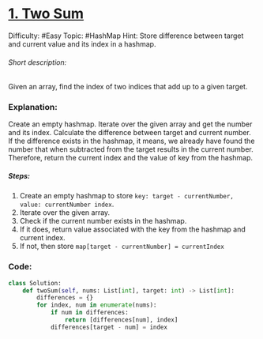 # [1. Two Sum](https://leetcode.com/problems/two-sum/)

Difficulty:  #Easy 
Topic:  #HashMap
Hint: Store difference between target and current value and its index in a hashmap.

###### Short description:
Given an array, find the index of two indices that add up to a given target.
### Explanation:

Create an empty hashmap. Iterate over the given array and get the number and its index. Calculate the difference between target and current number. If the difference exists in the hashmap, it means, we already have found the number that when subtracted from the target results in the current number. Therefore, return the current index and the value of key from the hashmap. 

##### Steps:

1. Create an empty hashmap to store `key: target - currentNumber, value: currentNumber index`.
2. Iterate over the given array.
3. Check if the current number exists in the hashmap.
4. If it does, return value associated with the key from the hashmap and current index.
5. If not, then store `map[target - currentNumber] = currentIndex`

### Code:

```python
class Solution:
    def twoSum(self, nums: List[int], target: int) -> List[int]:
        differences = {}
        for index, num in enumerate(nums):
            if num in differences:
                return [differences[num], index]
            differences[target - num] = index
```
